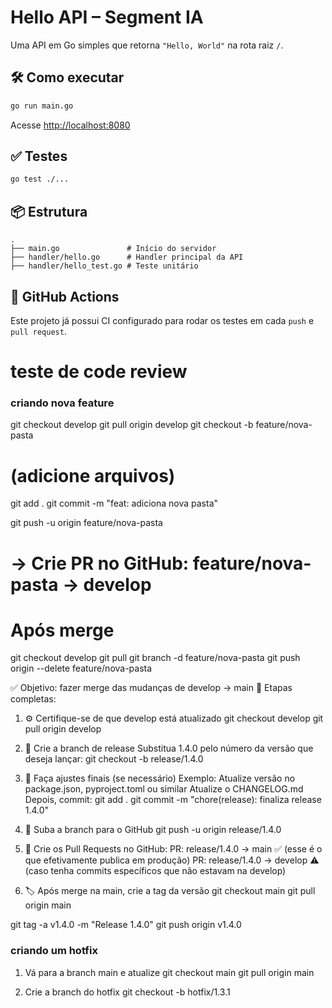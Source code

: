 # Hello API – Segment IA

Uma API em Go simples que retorna `"Hello, World"` na rota raiz `/`.

## 🛠️ Como executar

```bash
go run main.go
```

Acesse [http://localhost:8080](http://localhost:8080)

## ✅ Testes

```bash
go test ./...
```

## 📦 Estrutura

```
.
├── main.go               # Início do servidor
├── handler/hello.go      # Handler principal da API
├── handler/hello_test.go # Teste unitário
```

## 🔄 GitHub Actions

Este projeto já possui CI configurado para rodar os testes em cada `push` e `pull request`.

# teste de code review


### criando nova feature ###

git checkout develop
git pull origin develop
git checkout -b feature/nova-pasta

# (adicione arquivos)
git add .
git commit -m "feat: adiciona nova pasta"

git push -u origin feature/nova-pasta
# → Crie PR no GitHub: feature/nova-pasta → develop

# Após merge
git checkout develop
git pull
git branch -d feature/nova-pasta
git push origin --delete feature/nova-pasta

✅ Objetivo: fazer merge das mudanças de develop → main
🧱 Etapas completas:
1. ⚙️ Certifique-se de que develop está atualizado
git checkout develop
git pull origin develop

2. 🌿 Crie a branch de release
Substitua 1.4.0 pelo número da versão que deseja lançar:
git checkout -b release/1.4.0

3. 🧪 Faça ajustes finais (se necessário)
Exemplo:
Atualize versão no package.json, pyproject.toml ou similar
Atualize o CHANGELOG.md
Depois, commit:
git add .
git commit -m "chore(release): finaliza release 1.4.0"

4. 🚀 Suba a branch para o GitHub
git push -u origin release/1.4.0

5. 🔁 Crie os Pull Requests no GitHub:
PR: release/1.4.0 → main ✅
(esse é o que efetivamente publica em produção)
PR: release/1.4.0 → develop ⚠️
(caso tenha commits específicos que não estavam na develop)

6. 🏷️ Após merge na main, crie a tag da versão
git checkout main
git pull origin main

git tag -a v1.4.0 -m "Release 1.4.0"
git push origin v1.4.0



### criando um hotfix ###

1. Vá para a branch main e atualize
git checkout main
git pull origin main

2. Crie a branch do hotfix
git checkout -b hotfix/1.3.1